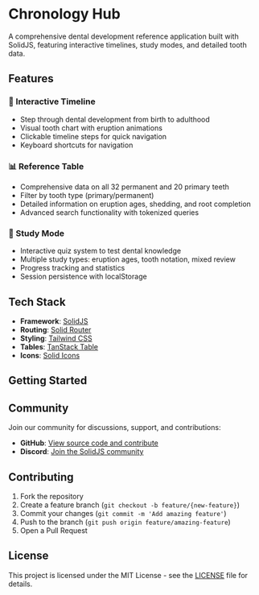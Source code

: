 # Chronology Hub

A comprehensive dental development reference application built with SolidJS, featuring interactive timelines, study modes, and detailed tooth data.

## Features

### 🦷 Interactive Timeline
- Step through dental development from birth to adulthood
- Visual tooth chart with eruption animations
- Clickable timeline steps for quick navigation
- Keyboard shortcuts for navigation

### 📊 Reference Table
- Comprehensive data on all 32 permanent and 20 primary teeth
- Filter by tooth type (primary/permanent)
- Detailed information on eruption ages, shedding, and root completion
- Advanced search functionality with tokenized queries

### 🎯 Study Mode
- Interactive quiz system to test dental knowledge
- Multiple study types: eruption ages, tooth notation, mixed review
- Progress tracking and statistics
- Session persistence with localStorage

## Tech Stack
- **Framework**: [SolidJS](https://solidjs.com) 
- **Routing**: [Solid Router](https://github.com/solidjs/solid-router)
- **Styling**: [Tailwind CSS](https://tailwindcss.com)
- **Tables**: [TanStack Table](https://tanstack.com/table)
- **Icons**: [Solid Icons](https://solid-icons.vercel.app)

## Getting Started



## Community

Join our community for discussions, support, and contributions:

- **GitHub**: [View source code and contribute](https://github.com/sst/opencode)
- **Discord**: [Join the SolidJS community](https://discord.com/invite/solidjs)

## Contributing

1. Fork the repository
2. Create a feature branch (`git checkout -b feature/{new-feature}`)
3. Commit your changes (`git commit -m 'Add amazing feature'`)
4. Push to the branch (`git push origin feature/amazing-feature`)
5. Open a Pull Request

## License

This project is licensed under the MIT License - see the [LICENSE](LICENSE) file for details.
